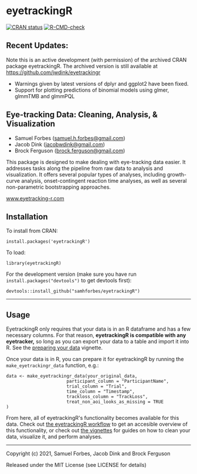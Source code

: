eyetrackingR
=====================================

<!-- badges: start -->
  [![CRAN status](https://www.r-pkg.org/badges/version/eyetrackingR)](https://CRAN.R-project.org/package=eyetrackingR)
  [![R-CMD-check](https://github.com/samhforbes/eyetrackingR/actions/workflows/r.yml/badge.svg)](https://github.com/samhforbes/eyetrackingR/actions/workflows/r.yml)
  <!-- badges: end -->
  
## Recent Updates:

Note this is an active development (with permission) of the archived CRAN package eyetrackingR. The archived version is still available at https://github.com/jwdink/eyetrackingr

- Warnings given by latest versions of dplyr and ggplot2 have been fixed.
- Support for plotting predictions of binomial models using glmer, glmmTMB and glmmPQL

## Eye-tracking Data: Cleaning, Analysis, & Visualization

- Samuel Forbes (samuel.h.forbes@gmail.com)
- Jacob Dink (jacobwdink@gmail.com)
- Brock Ferguson (brock.ferguson@gmail.com)


This package is designed to make dealing with eye-tracking data easier. It addresses tasks along the pipeline from raw data to analysis and visualization. It offers several popular types of analyses, including growth-curve analysis, onset-contingent reaction time analyses, as well as several non-parametric bootstrapping approaches.

www.eyetracking-r.com

## Installation

To install from CRAN:

```
install.packages('eyetrackingR')
```

To load:

```
library(eyetrackingR)
```

For the development version (make sure you have run `install.packages("devtools")` to get devtools first):

```
devtools::install_github("samhforbes/eyetrackingR")
```
---

## Usage

EyetrackingR only requires that your data is in an R dataframe and has a few necessary columns. For that reason, **eyetrackingR is compatible with any eyetracker,** so long as you can export your data to a table and import it into R. See the [preparing your data](http://www.eyetracking-r.com/vignettes/preparing_your_data) vignette.

Once your data is in R, you  can prepare it for eyetrackingR by running the `make_eyetrackingr_data` function, e.g.:

```
data <- make_eyetrackingr_data(your_original_data, 
                       participant_column = "ParticipantName",
                       trial_column = "Trial",
                       time_column = "Timestamp",
                       trackloss_column = "TrackLoss",
                       treat_non_aoi_looks_as_missing = TRUE
)
```

From here, all of eyetrackingR's functionality becomes available for this data. Check out [the eyetrackingR workflow](http://www.eyetracking-r.com/workflow) to get an accesible overview of this functionality, or check out [the vignettes](http://www.eyetracking-r.com/vignettes) for guides on how to clean your data, visualize it, and perform analyses. 

***

Copyright (c) 2021, Samuel Forbes, Jacob Dink and Brock Ferguson

Released under the MIT License (see LICENSE for details)
